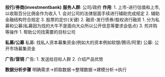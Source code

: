 **投行/券商(investmentbank)**
	**服务人群**: 公司/政府
	**作用**:
	1. 上市-进行估值和上市,以收取百分比佣金作为收入
		1. 会对公司的法律层面手续进行辅助完成规定
		2. 辅助金融结构符合规定
		3. 股票的定价(关键)
	2. 融资-发行债券/股权进行融资
		1. 分为私募和公募(私募因为找的大牛不是面向大众所以公开信息等要求会低点)
	3. 煎并购等操作
		1. 帮助公司找需要的目标公司


**私募/公募**
	私募:
		找私人资本募集资金(例如大的资本例如软银/腾讯/阿里)
	公募:
		公开市场募集资金

**广告/营销**
	广告:
		1. 发送给目标人群
		2. 介绍产品优势

**数据分析步骤**
	明确需求->抓取数据->整理数据->建模分析->执行












